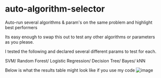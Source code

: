 # auto-algorithm-selector
Auto-run several algorithms &amp; param's on the same problem and highlight best performers

Its easy enough to swap this out to test any other algorithms or parameters as you please. 

I tested the following and declared several different params to test for each. 

SVM/
Random Forest/
Logistic Regression/
Decision Tree/
Bayes/
kNN


Below is what the results table might look like if you use my code 
![image](https://user-images.githubusercontent.com/31891933/114164781-9a814400-9923-11eb-904d-42b8425e9798.png)
